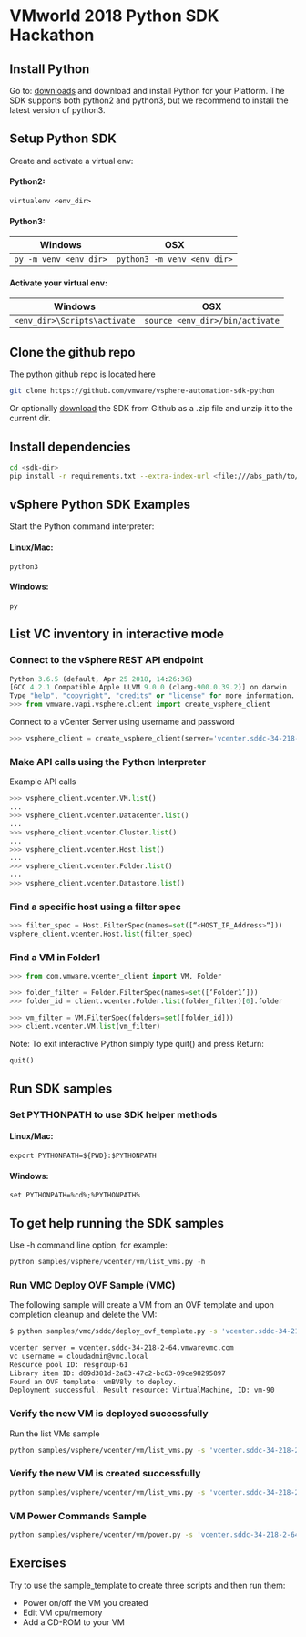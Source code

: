 # VMworld 2018 Python SDK Hackathon

## Install Python
Go to: [downloads](https://www.python.org/downloads/) and download and install Python for your Platform.
The SDK supports both python2 and python3, but we recommend to install the latest version of python3. 

## Setup Python SDK

Create and activate a virtual env:

#### Python2: 

    virtualenv <env_dir>

#### Python3:

| Windows | OSX |
|---------|-----|
|```py -m venv <env_dir>```|```python3 -m venv <env_dir>```|

#### Activate your virtual env:

| Windows | OSX |
|---------|-----|
|```<env_dir>\Scripts\activate```|```source <env_dir>/bin/activate```|

##  Clone the github repo
The python github repo is located [here](https://github.com/vmware/vsphere-automation-sdk-python)

```bash
git clone https://github.com/vmware/vsphere-automation-sdk-python
```
Or optionally [download](https://github.com/vmware/vsphere-automation-sdk-python/archive/master.zip) the SDK from Github as a .zip file and unzip it to the current dir.

##  Install dependencies

```bash
cd <sdk-dir>
pip install -r requirements.txt --extra-index-url <file:///abs_path/to/sdk/lib/>
```

## vSphere Python SDK Examples
Start the Python command interpreter:

#### Linux/Mac:

    python3

#### Windows:

    py

## List VC inventory in interactive mode

### Connect to the vSphere REST API endpoint

```python
Python 3.6.5 (default, Apr 25 2018, 14:26:36)
[GCC 4.2.1 Compatible Apple LLVM 9.0.0 (clang-900.0.39.2)] on darwin
Type "help", "copyright", "credits" or "license" for more information.
>>> from vmware.vapi.vsphere.client import create_vsphere_client
```

Connect to a vCenter Server using username and password

```python
>>> vsphere_client = create_vsphere_client(server='vcenter.sddc-34-218-2-64.vmwarevmc.com', username='cloudadmin@vmc.local', password='hoEx84v%#r')
```

### Make API calls using the Python Interpreter

Example API calls
```python
>>> vsphere_client.vcenter.VM.list()
...
>>> vsphere_client.vcenter.Datacenter.list()
...
>>> vsphere_client.vcenter.Cluster.list()
...
>>> vsphere_client.vcenter.Host.list()
...
>>> vsphere_client.vcenter.Folder.list()
...
>>> vsphere_client.vcenter.Datastore.list()
```

### Find a specific host using a filter spec

```python
>>> filter_spec = Host.FilterSpec(names=set([“<HOST_IP_Address>“]))
vsphere_client.vcenter.Host.list(filter_spec)
```

### Find a VM in Folder1
```python
>>> from com.vmware.vcenter_client import VM, Folder

>>> folder_filter = Folder.FilterSpec(names=set([‘Folder1’]))
>>> folder_id = client.vcenter.Folder.list(folder_filter)[0].folder

>>> vm_filter = VM.FilterSpec(folders=set([folder_id]))
>>> client.vcenter.VM.list(vm_filter)
```

Note: To exit interactive Python simply type quit() and press Return:

```python
quit()
```

## Run SDK samples

### Set PYTHONPATH to use SDK helper methods  

#### Linux/Mac:

    export PYTHONPATH=${PWD}:$PYTHONPATH

#### Windows:

    set PYTHONPATH=%cd%;%PYTHONPATH%

## To get help running the SDK samples

Use -h command line option, for example:

```python
python samples/vsphere/vcenter/vm/list_vms.py -h
```

### Run VMC Deploy OVF Sample (VMC)

The following sample will create a VM from an OVF template and upon completion cleanup and delete the VM:

```bash
$ python samples/vmc/sddc/deploy_ovf_template.py -s 'vcenter.sddc-34-218-2-64.vmwarevmc.com' -u 'cloudadmin@vmc.local' -p 'hoEx84v%#r' -v --lib 'basic.ovf'

vcenter server = vcenter.sddc-34-218-2-64.vmwarevmc.com
vc username = cloudadmin@vmc.local
Resource pool ID: resgroup-61
Library item ID: d89d381d-2a83-47c2-bc63-09ce98295897
Found an OVF template: vmBV8ly to deploy.
Deployment successful. Result resource: VirtualMachine, ID: vm-90
```

### Verify the new VM is deployed successfully

Run the list VMs sample

```bash
python samples/vsphere/vcenter/vm/list_vms.py -s 'vcenter.sddc-34-218-2-64.vmwarevmc.com' -u 'cloudadmin@vmc.local' -p 'hoEx84v%#r'
```

### Verify the new VM is created successfully

```bash
python samples/vsphere/vcenter/vm/list_vms.py -s 'vcenter.sddc-34-218-2-64.vmwarevmc.com' -u 'cloudadmin@vmc.local' -p 'hoEx84v%#r'
```

### VM Power Commands Sample

```bash
python samples/vsphere/vcenter/vm/power.py -s 'vcenter.sddc-34-218-2-64.vmwarevmc.com' -u 'cloudadmin@vmc.local' -p 'hoEx84v%#r' -n 'VM3'
```

## Exercises
Try to use the sample_template to create three scripts and then run them:

* Power on/off the VM you created
* Edit VM cpu/memory
* Add a CD-ROM to your VM
